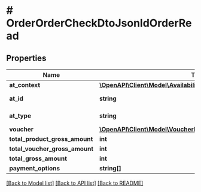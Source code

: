 # # OrderOrderCheckDtoJsonldOrderRead

## Properties

Name | Type | Description | Notes
------------ | ------------- | ------------- | -------------
**at_context** | [**\OpenAPI\Client\Model\AvailabilitiesAvailableDayDtoJsonldContext**](AvailabilitiesAvailableDayDtoJsonldContext.md) |  | [optional]
**at_id** | **string** |  | [optional] [readonly]
**at_type** | **string** |  | [optional] [readonly]
**voucher** | [**\OpenAPI\Client\Model\VoucherDtoJsonldOrderRead**](VoucherDtoJsonldOrderRead.md) |  | [optional]
**total_product_gross_amount** | **int** |  | [optional]
**total_voucher_gross_amount** | **int** |  | [optional]
**total_gross_amount** | **int** |  | [optional]
**payment_options** | **string[]** |  | [optional]

[[Back to Model list]](../../README.md#models) [[Back to API list]](../../README.md#endpoints) [[Back to README]](../../README.md)
